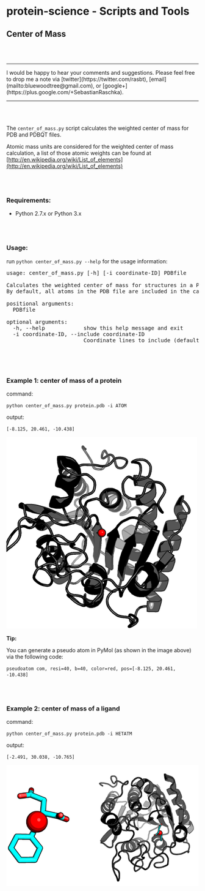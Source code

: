 
# protein-science - Scripts and Tools

## Center of Mass

<br>
<br>

<hr>
I would be happy to hear your comments and suggestions. 
Please feel free to drop me a note via
[twitter](https://twitter.com/rasbt), [email](mailto:bluewoodtree@gmail.com), or [google+](https://plus.google.com/+SebastianRaschka).
<hr>

<br>
<br>


The `center_of_mass.py` script calculates the weighted center of mass for PDB and PDBQT files.

Atomic mass units are considered for the weighted center of mass calculation, a list of those atomic weights can be found at [http://en.wikipedia.org/wiki/List_of_elements](http://en.wikipedia.org/wiki/List_of_elements)

<br>
<br>

### Requirements:

- Python 2.7.x or Python 3.x

<br>
<br>

### Usage:

run `python center_of_mass.py --help` for the usage information:

<pre>
usage: center_of_mass.py [-h] [-i coordinate-ID] PDBfile

Calculates the weighted center of mass for structures in a PDB file.
By default, all atoms in the PDB file are included in the calculation.

positional arguments:
  PDBfile

optional arguments:
  -h, --help            show this help message and exit
  -i coordinate-ID, --include coordinate-ID
                        Coordinate lines to include (default: "ATOM,HETATM")

</pre>

<br>
<br>

### Example 1: center of mass of a protein

command:

	python center_of_mass.py protein.pdb -i ATOM

output:

	[-8.125, 20.461, -10.438]

![](./images/protein.png)

**Tip:**

You can generate a pseudo atom in PyMol (as shown in the image above) via the following code:

	pseudoatom com, resi=40, b=40, color=red, pos=[-8.125, 20.461, -10.438]

<br>
<br>
	
### Example 2: center of mass of a ligand

command:

	python center_of_mass.py protein.pdb -i HETATM

output:

	[-2.491, 30.038, -10.765]
	
![](./images/ligand_1_2.png)